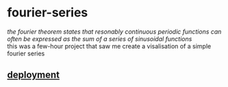 # fourier-series
*the fourier theorem states that resonably continuous periodic functions can often be expressed as the sum of a series of sinusoidal functions*\
this was a few-hour project that saw me create a visalisation of a simple fourier series

## [deployment](https://elliotsemicolon.github.io/projects/fourier/index.html)

